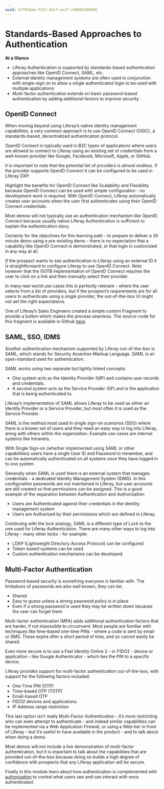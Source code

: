 ```yaml
---
uuid: b7761bee-7211-41c7-ac27-c4d8d5166b96
---
```


# Standards-Based Approaches to Authentication

**At a Glance**

* Liferay Authentication is supported by standards-based authentication approaches like OpenID Connect, SAML, etc.
* External identity management systems are often used in conjunction with single-sign on to allow a single authenticated login to be used with multiple applications
* Multi-factor authentication extends on basic password-based authentication by adding additional factors to improve security

## OpenID Connect

When moving beyond using Liferay’s native identity management capabilities, a very common approach is to use OpenID Connect (OIDC), a standards-based, decentralized authentication protocol.

OpenID Connect is typically used in B2C types of applications where users are allowed to connect to Liferay using an existing set of credentials from a well-known provider like Google, Facebook, Microsoft, Apple, or GitHub. 

It is important to note that the potential list of providers is almost endless. If the provider supports OpenID Connect it can be configured to be used in Liferay DXP. 

Highlight the benefits for OpenID Connect like Scalability and Flexibility because OpenID Connect can be used with simple configuration - no development work is required. With OpenID Connect, Liferay automatically creates user accounts when the user first authenticates using their OpenID Connect credentials.

Most demos will not typically use an authentication mechanism like OpenID Connect because usually native Liferay Authentication is sufficient to explain the authentication story. 

Certainly for the objectives for this learning path - to prepare to deliver a 30 minute demo using a pre-existing demo - there is no expectation that a capability like OpenID Connect is demonstrated, or that login is customized in any way at all.

_If_ the prospect wants to see authentication to Liferay using an external ID it is straightforward to configure Liferay to use OpenID Connect. Note however that the OOTB implementation of OpenID Connect requires the user to click on a link and then manually select their provider.

In many real-world use cases this is perfectly relevant - where the user selects from a list of providers, but if the prospect’s requirements are for all users to authenticate using a _single_ provider, the out-of-the-box UI might not set the right expectations.

One of Liferay’s Sales Engineers created a simple custom Fragment to provide a button which makes the process seamless. The source-code for this fragment is available in Github [here](https://github.com/lgdd/openid-connect-single-button).

## SAML, SSO, IDMS

Another authentication mechanism supported by Liferay out-of-the-box is SAML, which stands for Security Assertion Markup Language. SAML is an open-standard used for authentication.

SAML works using two separate but tightly linked concepts:

* One system acts as the Identity Provider (IdP) and contains user records and credentials.
* A second system acts as the Service Provider (SP) and is the application that is being authenticated to.

Liferay’s implementation of SAML allows Liferay to be used as either an Identity Provider or a Service Provider, but most often it is used as the Service Provider.

SAML is the method most used in single sign-on scenarios (SSO) where there is a known set of users and they need an easy way to log into Liferay, along with others within the organization. Example use cases are internal systems like Intranets.

With Single Sign-on (whether implemented using SAML or other capabilities) users have a single User ID and Password to remember, and can be automatically authenticated on all systems once they have logged in to one system.

Generally when SAML is used there is an external system that manages credentials - a dedicated Identity Management System (IDMS). In this configuration passwords are not maintained in Liferay, but user accounts are still created so that permissions can be assigned. This is a good example of the separation between Authentication and Authorization:

* Users are Authenticated against their credentials in the identity management system 
* Users are Authorized by their permissions which are defined in Liferay.

Continuing with the lock analogy, SAML is a different type of Lock to the one used for Liferay Authentication. There are many other ways to log into Liferay - many other locks - for example:

* LDAP (Lightweight Directory Access Protocol) can be configured
* Token-based systems can be used
* Custom authentication mechanisms can be developed.

## Multi-Factor Authentication

Password-based security is something everyone is familiar with. The limitations of passwords are also well known, they can be:

* Shared
* Easy to guess unless a strong password policy is in place
* Even if a strong password is used they may be written down because the user can forget them

Multi-factor authentication (MFA) adds additional authentication factors that are harder, if not impossible to circumvent. Most people are familiar with techniques like time-based one-time PINs - where a code is sent by email or SMS. These expire after a short period of time, and so cannot easily be shared.

Even more secure is to use a Fast Identity Online 2 - or FIDO2 - device or application - like Google Authenticator - which ties the PIN to a specific device.

Liferay provides support for multi-factor authentication out-of-the-box, with support for the following factors included:

* One-Time PIN (OTP)
* Time-based OTP (TOTP)
* Email-based OTP
* FIDO2 devices and applications.
* IP Address range restriction

This last option isn’t really Multi-Factor Authentication - it’s more restricting who can even attempt to authenticate - and indeed similar capabilities can be implemented via a Web Application Firewall, or using a Web-tier in front of Liferay - but it’s useful to have available in the product - and to talk about when doing a demo.

Most demos will not include a live demonstration of multi-factor authentication, but it is important to talk about the capabilities that are provided out-of-the-box because doing so builds a high degree of confidence with prospects that any Liferay application will be secure. 

Finally in this module learn about how authentication is complemented with [authorization](./authorization.md) to control what users see and can interact with once authenticated.
